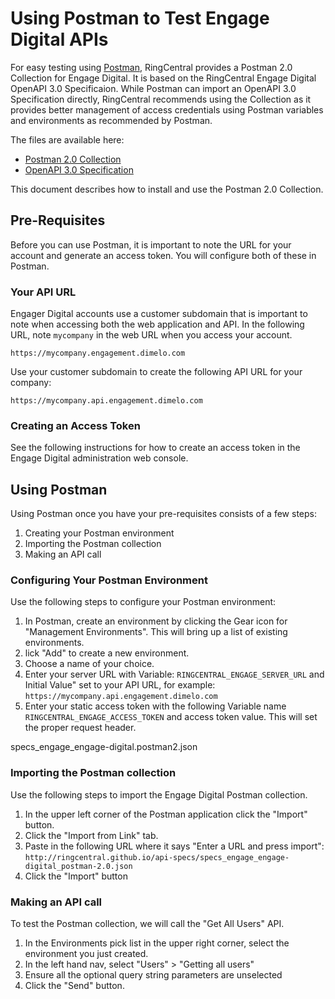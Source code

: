 # Using Postman to Test Engage Digital APIs

For easy testing using [Postman](https://www.getpostman.com/), RingCentral provides a Postman 2.0 Collection for Engage Digital. It is based on the RingCentral Engage Digital OpenAPI 3.0 Specificaion. While Postman can import an OpenAPI 3.0 Specification directly, RingCentral recommends using the Collection as it provides better management of access credentials using Postman variables and environments as recommended by Postman.

The files are available here:

* [Postman 2.0 Collection](http://ringcentral.github.io/api-specs/specs_engage_engage-digital_postman-2.0.json)
* [OpenAPI 3.0 Specification](http://ringcentral.github.io/api-specs/specs_engage_engage-digital_openapi-3.0.yaml)

This document describes how to install and use the Postman 2.0 Collection.

## Pre-Requisites

Before you can use Postman, it is important to note the URL for your account and generate an access token. You will configure both of these in Postman.

### Your API URL

Engager Digital accounts use a customer subdomain that is important to note when accessing both the web application and API. In the following URL, note `mycompany` in the web URL when you access your account. 

`https://mycompany.engagement.dimelo.com`

Use your customer subdomain to create the following API URL for your company:

`https://mycompany.api.engagement.dimelo.com`

### Creating an Access Token

See the following instructions for how to create an access token in the Engage Digital administration web console.

## Using Postman

Using Postman once you have your pre-requisites consists of a few steps:

1. Creating your Postman environment
2. Importing the Postman collection
3. Making an API call

### Configuring Your Postman Environment

Use the following steps to configure your Postman environment:

1. In Postman, create an environment by clicking the Gear icon for "Management Environments". This will bring up a list of existing environments.
2. lick "Add" to create a new environment.
3. Choose a name of your choice.
4. Enter your server URL with Variable: `RINGCENTRAL_ENGAGE_SERVER_URL` and Initial Value" set to your API URL, for example: `https://mycompany.api.engagement.dimelo.com`
4. Enter your static access token with the following Variable name `RINGCENTRAL_ENGAGE_ACCESS_TOKEN` and access token value. This will set the proper request header.

specs_engage_engage-digital.postman2.json

### Importing the Postman collection

Use the following steps to import the Engage Digital Postman collection.

1. In the upper left corner of the Postman application click the "Import" button.
2. Click the "Import from Link" tab.
3. Paste in the following URL where it says "Enter a URL and press import": `http://ringcentral.github.io/api-specs/specs_engage_engage-digital_postman-2.0.json`
4. Click the "Import" button

### Making an API call

To test the Postman collection, we will call the "Get All Users" API.

1. In the Environments pick list in the upper right corner, select the environment you just created.
1. In the left hand nav, select "Users" > "Getting all users"
1. Ensure all the optional query string parameters are unselected
1. Click the "Send" button.